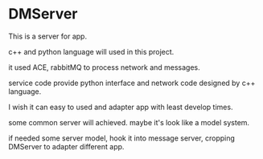 # DMServer
This is a server for app.

c++ and python language will used in this project.

it used ACE, rabbitMQ to process network and messages.

service code provide python interface and network code designed by c++ language.

I wish it can easy to used and adapter app with least develop times.

some common server will achieved. maybe it's look like a model system.

if needed some server model, hook it into message server, cropping DMServer to adapter different app.
